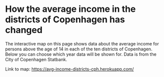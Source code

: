 # How the average income in the districts of Copenhagen has changed

The interactive map on this page shows data about the average income for persons above the age of 14 in each of the ten districts of Copenhagen. Below you can choose which year data will be shown for. Data is from the City of Copenhagen Statbank.

Link to map: https://avg-income-districts-cph.herokuapp.com/
